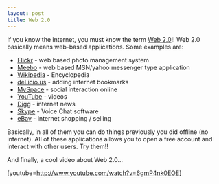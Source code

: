 ```yaml
---
layout: post
title: Web 2.0
---
```


If you know the internet, you must know the term [Web 2.0](http://en.wikipedia.org/wiki/Web_2)!! Web 2.0 basically means web-based applications. Some examples are:

- [Flickr](http://flickr.com/explore/interesting/7days/) - web based photo management system
- [Meebo](http://wwwl.meebo.com/index-en.html) - web based MSN/yahoo messenger type application
- [Wikipedia](http://en.wikipedia.org/wiki/Main_Page) - Encyclopedia
- [del.icio.us](http://del.icio.us/) - adding internet bookmarks
- [MySpace](http://www.myspace.com/) - social interaction online
- [YouTube](http://youtube.com/) - videos
- [Digg](http://digg.com/) - internet news
- [Skype](http://www.skype.com/) - Voice Chat software
- [eBay](http://www.ebay.com.sg/) - internet shopping / selling

Basically, in all of them you can do things previously you did offline (no internet). All of these applications allows you to open a free account and interact with other users. Try them!!

And finally, a cool video about Web 2.0...

[youtube=http://www.youtube.com/watch?v=6gmP4nk0EOE]
